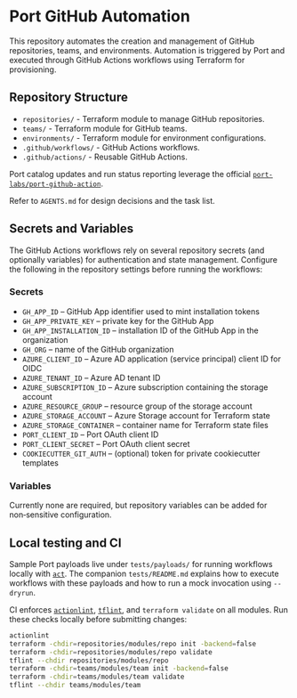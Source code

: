 # Port GitHub Automation

This repository automates the creation and management of GitHub repositories, teams, and environments. Automation is triggered by Port and executed through GitHub Actions workflows using Terraform for provisioning.

## Repository Structure
- `repositories/` - Terraform module to manage GitHub repositories.
- `teams/` - Terraform module for GitHub teams.
- `environments/` - Terraform module for environment configurations.
- `.github/workflows/` - GitHub Actions workflows.
- `.github/actions/` - Reusable GitHub Actions.

Port catalog updates and run status reporting leverage the official [`port-labs/port-github-action`](https://github.com/port-labs/port-github-action).

Refer to `AGENTS.md` for design decisions and the task list.

## Secrets and Variables

The GitHub Actions workflows rely on several repository secrets (and
optionally variables) for authentication and state management. Configure
the following in the repository settings before running the workflows:

### Secrets

- `GH_APP_ID` – GitHub App identifier used to mint installation tokens
- `GH_APP_PRIVATE_KEY` – private key for the GitHub App
- `GH_APP_INSTALLATION_ID` – installation ID of the GitHub App in the organization
- `GH_ORG` – name of the GitHub organization
- `AZURE_CLIENT_ID` – Azure AD application (service principal) client ID for OIDC
- `AZURE_TENANT_ID` – Azure AD tenant ID
- `AZURE_SUBSCRIPTION_ID` – Azure subscription containing the storage account
- `AZURE_RESOURCE_GROUP` – resource group of the storage account
- `AZURE_STORAGE_ACCOUNT` – Azure Storage account for Terraform state
- `AZURE_STORAGE_CONTAINER` – container name for Terraform state files
- `PORT_CLIENT_ID` – Port OAuth client ID
- `PORT_CLIENT_SECRET` – Port OAuth client secret
- `COOKIECUTTER_GIT_AUTH` – (optional) token for private cookiecutter templates

### Variables

Currently none are required, but repository variables can be added for
non‑sensitive configuration.

## Local testing and CI

Sample Port payloads live under `tests/payloads/` for running workflows
locally with [`act`](https://github.com/nektos/act). The companion
`tests/README.md` explains how to execute workflows with these payloads
and how to run a mock invocation using `--dryrun`.

CI enforces [`actionlint`](https://github.com/rhysd/actionlint),
[`tflint`](https://github.com/terraform-linters/tflint), and
`terraform validate` on all modules. Run these checks locally before
submitting changes:

```bash
actionlint
terraform -chdir=repositories/modules/repo init -backend=false
terraform -chdir=repositories/modules/repo validate
tflint --chdir repositories/modules/repo
terraform -chdir=teams/modules/team init -backend=false
terraform -chdir=teams/modules/team validate
tflint --chdir teams/modules/team
```



